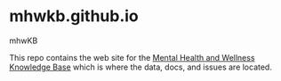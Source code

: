 # mhwkb.github.io
mhwKB

This repo contains the web site for the
[Mental Health and Wellness Knowledge Base](https://github.com/andy5995/mhwkb)
which is where the data, docs, and issues are located.
